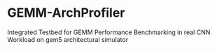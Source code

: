 # GEMM-ArchProfiler
  Integrated Testbed for GEMM Performance Benchmarking in real CNN Workload on gem5 architectural simulator
